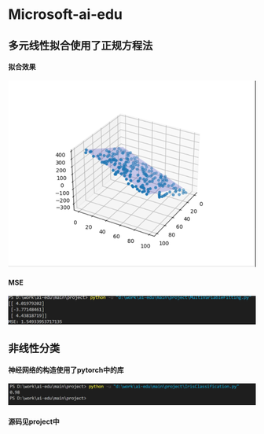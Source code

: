 # Microsoft-ai-edu

## 多元线性拟合使用了正规方程法

#### 拟合效果

![task1三维拟合图](https://github.com/ekonwang/Micro-ai-edu/blob/main/project/pictures/task1_1.png)

#### MSE

![MSE](https://github.com/ekonwang/Micro-ai-edu/blob/main/project/pictures/task1_2.png)

## 非线性分类

#### 神经网络的构造使用了pytorch中的库

![final](https://github.com/ekonwang/Micro-ai-edu/blob/main/project/pictures/task2_1.png)


#### 源码见project中
